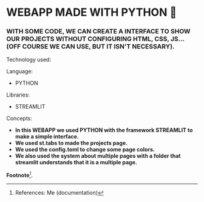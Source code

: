 #  WEBAPP MADE WITH PYTHON 🐍
### WITH SOME CODE, WE CAN CREATE A INTERFACE TO SHOW OUR PROJECTS WITHOUT CONFIGURING HTML, CSS, JS... (OFF COURSE WE CAN USE, BUT IT ISN'T NECESSARY).

Technology used:

Language:
  - PYTHON
  
 Libraries:
  - STREAMLIT

Concepts:

   - **In this WEBAPP we used PYTHON with the framework STREAMLIT to make a simple interface.**
  - **We used st.tabs to made the projects page.**
  - **We used the config.toml to change some page colors.** 
  - **We also used the system about multiple pages with a folder that streamlit understands that it is a multiple page.**


**Footnote**[^1].
[^1]: References: Me (documentation)
